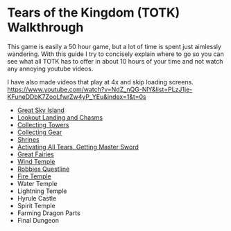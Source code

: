 # Tears of the Kingdom (TOTK) Walkthrough
This game is easily a 50 hour game, but a lot of time is spent just aimlessly wandering. With this guide I try to concisely explain where to go so you can see what all TOTK has to offer in about 10 hours of your time and not watch any annoying youtube videos.

I have also made videos that play at 4x and skip loading screens. https://www.youtube.com/watch?v=NdZ_nQG-NlY&list=PLzJ1je-KFuneDDbK7ZooLfwrZw4yP_YEu&index=1&t=0s

- [Great Sky Island](gsi.md)
- [Lookout Landing and Chasms](lookoutlanding.md)
- [Collecting Towers](towers.md)
- [Collecting Gear](gear.md)
- [Shrines](shrines.md)
- [Activating All Tears, Getting Master Sword](ms.md)
- [Great Fairies](fairies.md)
- [Wind Temple](wind.md)
- [Robbies Questline](robbie.md)
- [Fire Temple](fire.md)
- Water Temple
- Lightning Temple
- Hyrule Castle
- Spirit Temple
- Farming Dragon Parts
- Final Dungeon
